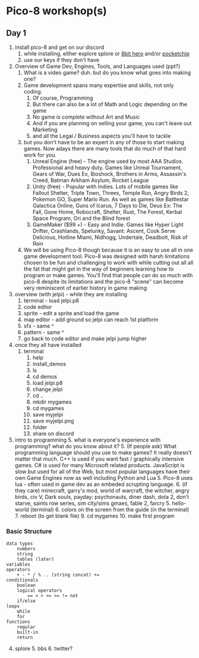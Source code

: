 # Pico-8 workshop(s)

## Day 1
1. install pico-8 and get on our discord
    1. while installing, either explore splore or [8bit hero](https://www.youtube.com/watch?v=M7azf71z0QE) and/or [pocketchip](https://www.youtube.com/watch?v=W3qkdB5bzLY)
    2. use our keys if they don't have
2. Overview of Game Dev, Engines, Tools, and Languages used (ppt?)
    1. What is a video game? duh. but do you know what goes into making one?
    2. Game development spans many expertise and skills, not only coding.
        1. Of course, Programming
        2. But there can also be a lot of Math and Logic depending on the game
        2. No game is complete without Art and Music
        4. And if you are planning on selling your game, you can't leave out Marketing
        5. and all the Legal / Business aspects you'll have to tackle
    3. but you don't have to be an expert in any of those to start making games. Now adays there are many tools that do much of that hard work for you.
        1. Unreal Engine (free) - The engine used by most AAA Studios. Professional and heavy duty. Games like Unreal Tournament, Gears of War, Dues Ex, Bioshock, Brothers in Arms, Assassin's Creed, Batman Arkham Asylum, Rocket League
        2. Unity (free) - Popular with Indies. Lots of mobile games like Fallout Shelter, Triple Town, Threes, Temple Run, Angry Birds 2, Pokemon GO, Super Mario Run. As well as games like Battlestar Galactica Online, Guns of Icarus, 7 Days to Die, Deus Ex: The Fall, Gone Home, Robocraft, Shelter, Rust, The Forest, Kerbal Space Program, Ori and the Blind forest
        3. GameMaker ($99 +) - Easy and Indie. Games like Hyper Light Drifter, Crashlands, Spelunky, Savant: Ascent, Cook Serve Delicious, Hotline Miami, Nidhogg, Undertale, Deadbolt, Risk of Rain
    4. We will be using Pico-8 though because it is an easy to use all in one game development tool. Pico-8 was designed with harsh limitations chosen to be fun and challenging to work with while cutting out all all the fat that might get in the way of beginners learning how to program or make games. You'll find that people can do so much with pico-8 despite its limitations and the pico-8 "scene" can become very reminiscent of earlier history in game making
3. overview (with jelpi) - while they are installing
    1. terminal - load jelpi.p8
    2. code editor
    3. sprite - edit a sprite and load the game
    4. map editor - add ground so jelpi can reach 1st platform
    4. sfx - same ^
    5. pattern - same ^
    6. go back to code editor and make jelpi jump higher
4. once they all have installed
    1. terminal
        1. help
        2. install_demos
        3. ls
        4. cd demos
        5. load jelpi.p8
        6. change jelpi 
        7. cd ..
        8. mkdir mygames
        9. cd mygames
        10. save myjelpi
        11. save myjelpi.png
        12. folder
        12. share on discord
5. intro to programming
    5. what is everyone's experience with programming? what do you know about it?
    5. (If people ask) What programming language should you use to make games? It really doesn't matter that much. C++ is used if you want fast / graphically intensive games. C# is used for many Microsoft related products. JavaScript is slow but used for all of the Web, but most popular languages have their own Game Engines now as well including Python and Lua
    5. Pico-8 uses lua - often used in game dev as an embeded scrupting language.
        6. (if they care) minecraft, garry's mod, world of warcraft, the witcher, angry birds, civ V, Dark souls, payday: psychonauts, diner dash, dota 2, don't starve, saints row series, sim city/sims gmaes, fable 2, farcry
    5. hello-world (terminal)
    6. colors on the screen from the guide (in the terminal)
    7. reboot (to get blank file)
    9. cd mygames
    10. make first program
    
### Basic Structure
```
data types
    numbers
    string
    tables (later)
variables
operators
    + - * / % .. (string concat) +=
conditionals
    boolean
    logical operators
        == < > <= >= != not
    if/else
loops
    while
    for
functions
    regular
    built-in
    return
```


4. splore
    5. bbs
    6. twitter?